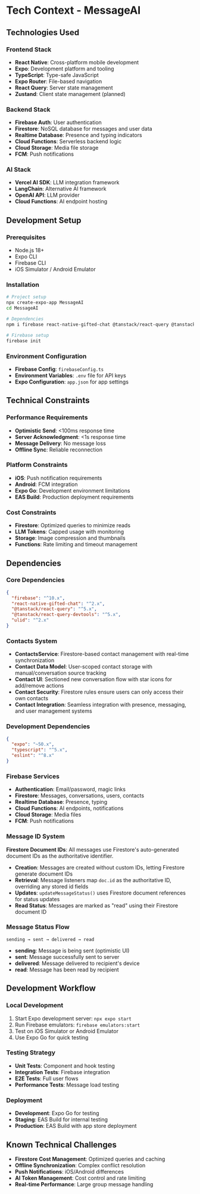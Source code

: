# Tech Context - MessageAI

## Technologies Used

### Frontend Stack

- **React Native**: Cross-platform mobile development
- **Expo**: Development platform and tooling
- **TypeScript**: Type-safe JavaScript
- **Expo Router**: File-based navigation
- **React Query**: Server state management
- **Zustand**: Client state management (planned)

### Backend Stack

- **Firebase Auth**: User authentication
- **Firestore**: NoSQL database for messages and user data
- **Realtime Database**: Presence and typing indicators
- **Cloud Functions**: Serverless backend logic
- **Cloud Storage**: Media file storage
- **FCM**: Push notifications

### AI Stack

- **Vercel AI SDK**: LLM integration framework
- **LangChain**: Alternative AI framework
- **OpenAI API**: LLM provider
- **Cloud Functions**: AI endpoint hosting

## Development Setup

### Prerequisites

- Node.js 18+
- Expo CLI
- Firebase CLI
- iOS Simulator / Android Emulator

### Installation

```bash
# Project setup
npx create-expo-app MessageAI
cd MessageAI

# Dependencies
npm i firebase react-native-gifted-chat @tanstack/react-query @tanstack/react-query-devtools ulid

# Firebase setup
firebase init
```

### Environment Configuration

- **Firebase Config**: `firebaseConfig.ts`
- **Environment Variables**: `.env` file for API keys
- **Expo Configuration**: `app.json` for app settings

## Technical Constraints

### Performance Requirements

- **Optimistic Send**: <100ms response time
- **Server Acknowledgment**: <1s response time
- **Message Delivery**: No message loss
- **Offline Sync**: Reliable reconnection

### Platform Constraints

- **iOS**: Push notification requirements
- **Android**: FCM integration
- **Expo Go**: Development environment limitations
- **EAS Build**: Production deployment requirements

### Cost Constraints

- **Firestore**: Optimized queries to minimize reads
- **LLM Tokens**: Capped usage with monitoring
- **Storage**: Image compression and thumbnails
- **Functions**: Rate limiting and timeout management

## Dependencies

### Core Dependencies

```json
{
  "firebase": "^10.x",
  "react-native-gifted-chat": "^2.x",
  "@tanstack/react-query": "^5.x",
  "@tanstack/react-query-devtools": "^5.x",
  "ulid": "^2.x"
}
```

### Contacts System

- **ContactsService**: Firestore-based contact management with real-time synchronization
- **Contact Data Model**: User-scoped contact storage with manual/conversation source tracking
- **Contact UI**: Sectioned new conversation flow with star icons for add/remove actions
- **Contact Security**: Firestore rules ensure users can only access their own contacts
- **Contact Integration**: Seamless integration with presence, messaging, and user management systems

### Development Dependencies

```json
{
  "expo": "~50.x",
  "typescript": "^5.x",
  "eslint": "^8.x"
}
```

### Firebase Services

- **Authentication**: Email/password, magic links
- **Firestore**: Messages, conversations, users, contacts
- **Realtime Database**: Presence, typing
- **Cloud Functions**: AI endpoints, notifications
- **Cloud Storage**: Media files
- **FCM**: Push notifications

### Message ID System

**Firestore Document IDs**: All messages use Firestore's auto-generated document IDs as the authoritative identifier.

- **Creation**: Messages are created without custom IDs, letting Firestore generate document IDs
- **Retrieval**: Message listeners map `doc.id` as the authoritative ID, overriding any stored id fields
- **Updates**: `updateMessageStatus()` uses Firestore document references for status updates
- **Read Status**: Messages are marked as "read" using their Firestore document ID

### Message Status Flow

```
sending → sent → delivered → read
```

- **sending**: Message is being sent (optimistic UI)
- **sent**: Message successfully sent to server
- **delivered**: Message delivered to recipient's device
- **read**: Message has been read by recipient

## Development Workflow

### Local Development

1. Start Expo development server: `npx expo start`
2. Run Firebase emulators: `firebase emulators:start`
3. Test on iOS Simulator or Android Emulator
4. Use Expo Go for quick testing

### Testing Strategy

- **Unit Tests**: Component and hook testing
- **Integration Tests**: Firebase integration
- **E2E Tests**: Full user flows
- **Performance Tests**: Message load testing

### Deployment

- **Development**: Expo Go for testing
- **Staging**: EAS Build for internal testing
- **Production**: EAS Build with app store deployment

## Known Technical Challenges

- **Firestore Cost Management**: Optimized queries and caching
- **Offline Synchronization**: Complex conflict resolution
- **Push Notifications**: iOS/Android differences
- **AI Token Management**: Cost control and rate limiting
- **Real-time Performance**: Large group message handling

